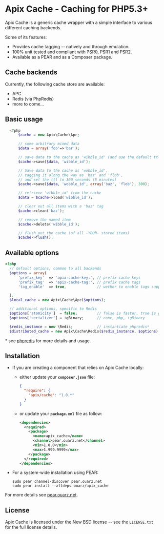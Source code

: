 Apix Cache - Caching for PHP5.3+
================================

Apix Cache is a generic cache wrapper with a simple interface to various different caching backends.

Some of its features:

* Provides cache tagging -- natively and through emulation.
* 100% unit tested and compliant with PSR0, PSR1 and PSR2.
* Available as a PEAR and as a Composer package.

Cache backends
--------------
Currently, the following cache store are available:
* APC
* Redis (via PhpRedis)
* more to come...

Basic usage
-----------

```php
  <?php
      $cache = new Apix\Cache\Apc;

      // some arbitrary mixed data
      $data = array('foo'=>'bar');

      // save data to the cache as 'wibble_id' (and use the default ttl).
      $cache->save($data, 'wibble_id');

      // Save data to the cache as 'wobble_id',
      // tagging it along the way as 'baz' and 'flob',
      // and set the ttl to 300 seconds (5 minutes)
      $cache->save($data, 'wobble_id', array('baz', 'flob'), 300);

      // retrieve 'wibble_id' from the cache
      $data = $cache->load('wibble_id');

      // clear out all items with a 'baz' tag
      $cache->clean('baz');

      // remove the named item
      $cache->delete('wibble_id');

      // flush out the cache (of all -YOUR- stored items)
      $cache->flush();
```

Available options
-----------------

```php
<?php
  // default options, common to all backends
  $options = array(
      'prefix_key'  => 'apix-cache-key:', // prefix cache keys
      'prefix_tag'  => 'apix-cache-tag:', // prefix cache tags
      'tag_enable'  => true,              // wether to enable tags support

  );
  $local_cache = new Apix\Cache\Apc($options);

  // additional options, specific to Redis
  $options['atomicity']  = false;         // false is faster, true is guaranteed
  $options['serializer'] = igBinary;      // none, php, igBinary

  $redis_instance = new \Redis;           // instantiate phpredis*
  $distributed_cache = new Apix\Cache\Redis($redis_instance, $options);
```

\* see [phpredis](https://github.com/nicolasff/phpredis) for more details and usage.

Installation
------------------------

* If you are creating a component that relies on Apix Cache locally:

  * either update your **`composer.json`** file:

    ```json
    {
      "require": {
        "apix/cache": "1.0.*"
      }
    }
    ```

  * or update your **`package.xml`** file as follow:

    ```xml
    <dependencies>
      <required>
        <package>
          <name>apix_cache</name>
          <channel>pear.ouarz.net</channel>
          <min>1.0.0</min>
          <max>1.999.9999</max>
        </package>
      </required>
    </dependencies>
    ```
* For a system-wide installation using PEAR:

    ```
    sudo pear channel-discover pear.ouarz.net
    sudo pear install --alldeps ouarz/apix_cache
    ```
For more details see [pear.ouarz.net](http://pear.ouarz.net).

License
-------
Apix Cache is licensed under the New BSD license -- see the `LICENSE.txt` for the full license details.